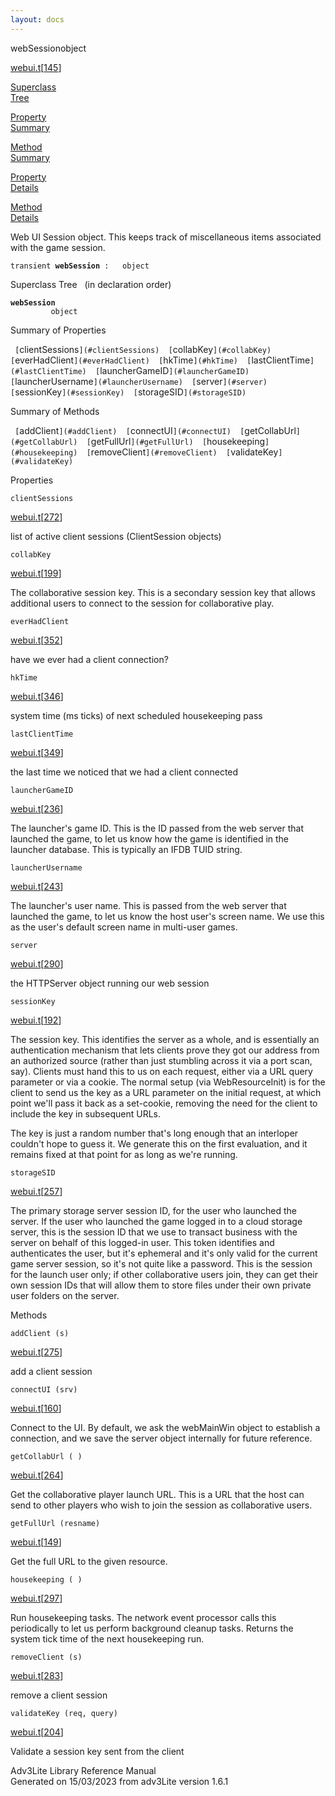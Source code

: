 ```yaml
---
layout: docs
---
```

<span class="title">webSession</span><span class="type">object</span>

[webui.t](../file/webui.t.html)\[[145](../source/webui.t.html#145)\]

[Superclass  
Tree](#_SuperClassTree_)

[Property  
Summary](#_PropSummary_)

[Method  
Summary](#_MethodSummary_)

[Property  
Details](#_Properties_)

[Method  
Details](#_Methods_)

<div class="fdesc">

Web UI Session object. This keeps track of miscellaneous items
associated with the game session.

`transient `**`webSession`**` :   object`

</div>

<span id="_SuperClassTree_"></span>

<div class="mjhd">

<span class="hdln">Superclass Tree</span>   (in declaration order)

</div>

**`webSession`**  
`         object`  
<span id="_PropSummary_"></span>

<div class="mjhd">

<span class="hdln">Summary of Properties</span>  

</div>

` [`clientSessions`](#clientSessions)  [`collabKey`](#collabKey)  [`everHadClient`](#everHadClient)  [`hkTime`](#hkTime)  [`lastClientTime`](#lastClientTime)  [`launcherGameID`](#launcherGameID)  [`launcherUsername`](#launcherUsername)  [`server`](#server)  [`sessionKey`](#sessionKey)  [`storageSID`](#storageSID)  `

<span id="_MethodSummary_"></span>

<div class="mjhd">

<span class="hdln">Summary of Methods</span>  

</div>

` [`addClient`](#addClient)  [`connectUI`](#connectUI)  [`getCollabUrl`](#getCollabUrl)  [`getFullUrl`](#getFullUrl)  [`housekeeping`](#housekeeping)  [`removeClient`](#removeClient)  [`validateKey`](#validateKey)  `

<span id="_Properties_"></span>

<div class="mjhd">

<span class="hdln">Properties</span>  

</div>

<span id="clientSessions"></span>

`clientSessions`

[webui.t](../file/webui.t.html)\[[272](../source/webui.t.html#272)\]

<div class="desc">

list of active client sessions (ClientSession objects)

</div>

<span id="collabKey"></span>

`collabKey`

[webui.t](../file/webui.t.html)\[[199](../source/webui.t.html#199)\]

<div class="desc">

The collaborative session key. This is a secondary session key that
allows additional users to connect to the session for collaborative
play.

</div>

<span id="everHadClient"></span>

`everHadClient`

[webui.t](../file/webui.t.html)\[[352](../source/webui.t.html#352)\]

<div class="desc">

have we ever had a client connection?

</div>

<span id="hkTime"></span>

`hkTime`

[webui.t](../file/webui.t.html)\[[346](../source/webui.t.html#346)\]

<div class="desc">

system time (ms ticks) of next scheduled housekeeping pass

</div>

<span id="lastClientTime"></span>

`lastClientTime`

[webui.t](../file/webui.t.html)\[[349](../source/webui.t.html#349)\]

<div class="desc">

the last time we noticed that we had a client connected

</div>

<span id="launcherGameID"></span>

`launcherGameID`

[webui.t](../file/webui.t.html)\[[236](../source/webui.t.html#236)\]

<div class="desc">

The launcher's game ID. This is the ID passed from the web server that
launched the game, to let us know how the game is identified in the
launcher database. This is typically an IFDB TUID string.

</div>

<span id="launcherUsername"></span>

`launcherUsername`

[webui.t](../file/webui.t.html)\[[243](../source/webui.t.html#243)\]

<div class="desc">

The launcher's user name. This is passed from the web server that
launched the game, to let us know the host user's screen name. We use
this as the user's default screen name in multi-user games.

</div>

<span id="server"></span>

`server`

[webui.t](../file/webui.t.html)\[[290](../source/webui.t.html#290)\]

<div class="desc">

the HTTPServer object running our web session

</div>

<span id="sessionKey"></span>

`sessionKey`

[webui.t](../file/webui.t.html)\[[192](../source/webui.t.html#192)\]

<div class="desc">

The session key. This identifies the server as a whole, and is
essentially an authentication mechanism that lets clients prove they got
our address from an authorized source (rather than just stumbling across
it via a port scan, say). Clients must hand this to us on each request,
either via a URL query parameter or via a cookie. The normal setup (via
WebResourceInit) is for the client to send us the key as a URL parameter
on the initial request, at which point we'll pass it back as a
set-cookie, removing the need for the client to include the key in
subsequent URLs.

The key is just a random number that's long enough that an interloper
couldn't hope to guess it. We generate this on the first evaluation, and
it remains fixed at that point for as long as we're running.

</div>

<span id="storageSID"></span>

`storageSID`

[webui.t](../file/webui.t.html)\[[257](../source/webui.t.html#257)\]

<div class="desc">

The primary storage server session ID, for the user who launched the
server. If the user who launched the game logged in to a cloud storage
server, this is the session ID that we use to transact business with the
server on behalf of this logged-in user. This token identifies and
authenticates the user, but it's ephemeral and it's only valid for the
current game server session, so it's not quite like a password. This is
the session for the launch user only; if other collaborative users join,
they can get their own session IDs that will allow them to store files
under their own private user folders on the server.

</div>

<span id="_Methods_"></span>

<div class="mjhd">

<span class="hdln">Methods</span>  

</div>

<span id="addClient"></span>

`addClient (s)`

[webui.t](../file/webui.t.html)\[[275](../source/webui.t.html#275)\]

<div class="desc">

add a client session

</div>

<span id="connectUI"></span>

`connectUI (srv)`

[webui.t](../file/webui.t.html)\[[160](../source/webui.t.html#160)\]

<div class="desc">

Connect to the UI. By default, we ask the webMainWin object to establish
a connection, and we save the server object internally for future
reference.

</div>

<span id="getCollabUrl"></span>

`getCollabUrl ( )`

[webui.t](../file/webui.t.html)\[[264](../source/webui.t.html#264)\]

<div class="desc">

Get the collaborative player launch URL. This is a URL that the host can
send to other players who wish to join the session as collaborative
users.

</div>

<span id="getFullUrl"></span>

`getFullUrl (resname)`

[webui.t](../file/webui.t.html)\[[149](../source/webui.t.html#149)\]

<div class="desc">

Get the full URL to the given resource.

</div>

<span id="housekeeping"></span>

`housekeeping ( )`

[webui.t](../file/webui.t.html)\[[297](../source/webui.t.html#297)\]

<div class="desc">

Run housekeeping tasks. The network event processor calls this
periodically to let us perform background cleanup tasks. Returns the
system tick time of the next housekeeping run.

</div>

<span id="removeClient"></span>

`removeClient (s)`

[webui.t](../file/webui.t.html)\[[283](../source/webui.t.html#283)\]

<div class="desc">

remove a client session

</div>

<span id="validateKey"></span>

`validateKey (req, query)`

[webui.t](../file/webui.t.html)\[[204](../source/webui.t.html#204)\]

<div class="desc">

Validate a session key sent from the client

</div>

<div class="ftr">

Adv3Lite Library Reference Manual  
Generated on 15/03/2023 from adv3Lite version 1.6.1

</div>

